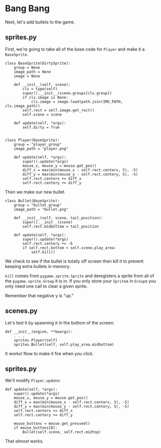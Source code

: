 # Bang Bang

Next, let's add bullets to the game.

## sprites.py

First, we're going to take all of the base code for `Player` and make it a 
`BaseSprite`.

    class BaseSprite(DirtySprite):
        group = None
        image_path = None
        image = None
    
        def __init__(self, scene):
            cls = type(self)
            super().__init__(scene.groups[cls.group])
            if cls.image is None:
                cls.image = image.load(path.join(IMG_PATH, cls.image_path))
            self.rect = self.image.get_rect()
            self.scene = scene
    
        def update(self, *args):
            self.dirty = True
    
    
    class Player(BaseSprite):
        group = "player_group"
        image_path = "player.png"

        def update(self, *args):
            super().update(*args)
            mouse_x, mouse_y = mouse.get_pos()
            diff_x = max(min(mouse_x - self.rect.centerx, 5), -5)
            diff_y = max(min(mouse_y - self.rect.centery, 5), -5)
            self.rect.centerx += diff_x
            self.rect.centery += diff_y

Then we make our new bullet.

    class Bullet(BaseSprite):
        group = "bullet_group"
        image_path = "bullet.png"
        
        def __init__(self, scene, tail_position):
            super().__init__(scene)
            self.rect.midbottom = tail_position
        
        def update(self, *args):
            super().update(*args)
            self.rect.centery += -6
            if self.rect.bottom < self.scene.play_area:
                self.kill()

We check to see if the bullet is totally off screen then kill it to prevent
keeping extra bullets in memory.

`kill` comes from `pygame.sprite.Sprite` and deregisters a sprite from all of 
the `pygame.sprite.Group` it is in. If you only store your `Sprite`s in
`Group`s you only need one call to clear a given sprite.

Remember that negative y is "up."

## scenes.py

Let's test it by spawning it in the bottom of the screen:

    def __init__(engine, **kwargs):
        . . .
        sprites.Player(self)
        sprites.Bullet(self, self.play_area.midbottom)

It works! Now to make it fire when you click.

## sprites.py

We'll modify `Player.update`:

    def update(self, *args):
        super().update(*args)
        mouse_x, mouse_y = mouse.get_pos()
        diff_x = max(min(mouse_x - self.rect.centerx, 5), -5)
        diff_y = max(min(mouse_y - self.rect.centery, 5), -5)
        self.rect.centerx += diff_x
        self.rect.centery += diff_y
        
        mouse_buttons = mouse.get_pressed()
        if mouse_buttons[0]:
            Bullet(self.scene, self.rect.midtop)

That _almost_ works.
